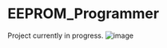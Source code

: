 # EEPROM_Programmer
Project currently in progress.
![image](https://github.com/user-attachments/assets/a5cba170-78f9-45bd-aac2-f92fe1cdf1a0)
